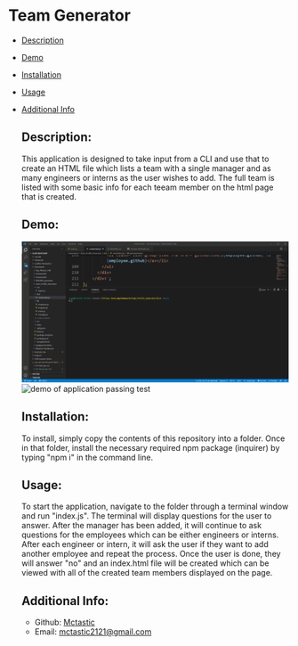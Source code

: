# Team Generator

 - [Description](#description)
 - [Demo](#demo)
 - [Installation](#installation)
 - [Usage](#usage)
 - [Additional Info](#additional-info)

    ## Description:
    This application is designed to take input from a CLI and use that to create an HTML file which lists a team with a single manager and as many engineers or interns as the user wishes to add. The full team is listed with some basic info for each teeam member on the html page that is created. 

   ## Demo:
    ![demo of CLI questions and HTML doc created](./demo/team-generator-demo.gif)
    ![demo of application passing test](./demo/test_passing_demo)

    ## Installation:
    To install, simply copy the contents of this repository into a folder. Once in that folder, install the necessary required npm package (inquirer) by typing "npm i" in the command line. 

    ## Usage:
    To start the application, navigate to the folder through a terminal window and run "index.js". The terminal will display questions for the user to answer. After the manager has been added, it will continue to ask questions for the employees which can be either engineers or interns. After each engineer or intern, it will ask the user if they want to add another employee and repeat the process. Once the user is done, they will answer "no" and an index.html file will be created which can be viewed with all of the created team members displayed on the page. 


    ## Additional Info:
    - Github: [Mctastic](https://github.com/mctastic)
    - Email: mctastic2121@gmail.com 